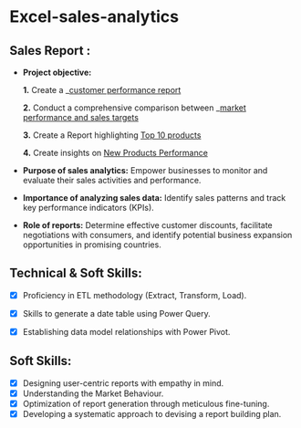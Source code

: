 # Excel-sales-analytics

## Sales Report :


- **Project objective:** 

    **1.** Create a _[customer performance report](https://github.com/samikshagoswami/Excel-sales-analytics/blob/main/customer%20performance%20(INDIA).pdf)
  
    **2.** Conduct a comprehensive comparison between _[market performance and sales targets](https://github.com/samikshagoswami/Excel-sales-analytics/blob/main/market%20performance.pdf)
  
    **3.** Create a Report highlighting [Top 10 products](https://github.com/samikshagoswami/Excel-sales-analytics/blob/main/Top%2010%20Products.pdf)
  
   **4.** Create insights on [New Products Performance](https://github.com/samikshagoswami/Excel-sales-analytics/blob/main/Top%2010%20Products.pdf)

  
- **Purpose of sales analytics:** Empower businesses to monitor and evaluate their sales activities and performance.

- **Importance of analyzing sales data:** Identify sales patterns and track key performance indicators (KPIs).

- **Role of reports:** Determine effective customer discounts, facilitate negotiations with consumers, and identify potential business expansion opportunities in promising countries.

## Technical & Soft Skills:
- [x]	Proficiency in ETL methodology (Extract, Transform, Load).
- [x]	Skills to generate a date table using Power Query.
- [x]	Establishing data model relationships with Power Pivot.
      

## Soft Skills:

- [x]	Designing user-centric reports with empathy in mind.
- [X] Understanding the Market Behaviour.	
- [x]	Optimization of report generation through meticulous fine-tuning.
- [x]	Developing a systematic approach to devising a report building plan.
